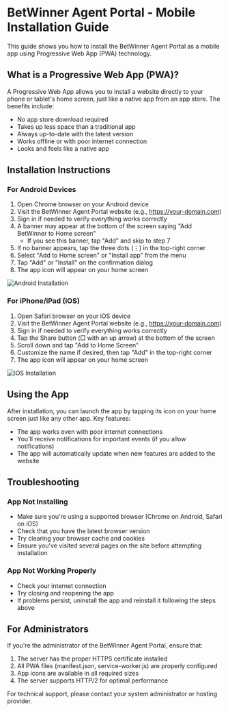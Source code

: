 # BetWinner Agent Portal - Mobile Installation Guide

This guide shows you how to install the BetWinner Agent Portal as a mobile app using Progressive Web App (PWA) technology.

## What is a Progressive Web App (PWA)?

A Progressive Web App allows you to install a website directly to your phone or tablet's home screen, just like a native app from an app store. The benefits include:

- No app store download required
- Takes up less space than a traditional app
- Always up-to-date with the latest version
- Works offline or with poor internet connection
- Looks and feels like a native app

## Installation Instructions

### For Android Devices

1. Open Chrome browser on your Android device
2. Visit the BetWinner Agent Portal website (e.g., https://your-domain.com)
3. Sign in if needed to verify everything works correctly
4. A banner may appear at the bottom of the screen saying "Add BetWinner to Home screen"
   - If you see this banner, tap "Add" and skip to step 7
5. If no banner appears, tap the three dots (⋮) in the top-right corner
6. Select "Add to Home screen" or "Install app" from the menu
7. Tap "Add" or "Install" on the confirmation dialog
8. The app icon will appear on your home screen

![Android Installation](https://i.ibb.co/XLSPXZv/android-pwa-install.png)

### For iPhone/iPad (iOS)

1. Open Safari browser on your iOS device
2. Visit the BetWinner Agent Portal website (e.g., https://your-domain.com)
3. Sign in if needed to verify everything works correctly
4. Tap the Share button (□ with an up arrow) at the bottom of the screen
5. Scroll down and tap "Add to Home Screen"
6. Customize the name if desired, then tap "Add" in the top-right corner
7. The app icon will appear on your home screen

![iOS Installation](https://i.ibb.co/ZfZfSdN/ios-pwa-install.jpg)

## Using the App

After installation, you can launch the app by tapping its icon on your home screen just like any other app. Key features:

- The app works even with poor internet connections
- You'll receive notifications for important events (if you allow notifications)
- The app will automatically update when new features are added to the website

## Troubleshooting

### App Not Installing

- Make sure you're using a supported browser (Chrome on Android, Safari on iOS)
- Check that you have the latest browser version
- Try clearing your browser cache and cookies
- Ensure you've visited several pages on the site before attempting installation

### App Not Working Properly

- Check your internet connection
- Try closing and reopening the app
- If problems persist, uninstall the app and reinstall it following the steps above

## For Administrators

If you're the administrator of the BetWinner Agent Portal, ensure that:

1. The server has the proper HTTPS certificate installed
2. All PWA files (manifest.json, service-worker.js) are properly configured
3. App icons are available in all required sizes
4. The server supports HTTP/2 for optimal performance

For technical support, please contact your system administrator or hosting provider.
